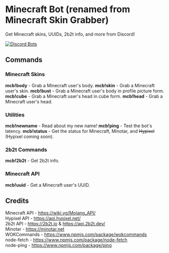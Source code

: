 # Minecraft Bot (renamed from Minecraft Skin Grabber)
Get Minecraft skins, UUIDs, 2b2t info, and more from Discord!

[![Discord Bots](https://top.gg/api/widget/739577411716513832.svg)](https://top.gg/bot/739577411716513832)

## Commands

### Minecraft Skins
**mcb!body** - Grab a Minecraft user's body.
**mcb!skin** - Grab a Minecraft user's skin.
**mcb!bust** - Grab a Minecraft user's body in profile picture form.
**mcb!cube** - Grab a Minecraft user's head in cube form.
**mcb!head** - Grab a Minecraft user's head.

### Utilities
**mcb!newname** - Read about my new name!
**mcb!ping** - Test the bot's latency.
**mcb!status** - Get the status for Minecraft, Minotar, and ~~Hypixel~~ (Hypixel coming soon).

### 2b2t Commands
**mcb!2b2t** - Get 2b2t info.

### Minecraft API
**mcb!uuid** - Get a Minecraft user's UUID.

## Credits
Minecraft API - https://wiki.vg/Mojang_API/<br>Hypixel API - https://api.hypixel.net/<br>2b2t API - https://2b2t.io & https://api.2b2t.dev/<br>Minotar - https://minotar.net<br>WOKCommands - https://www.npmjs.com/package/wokcommands<br>node-fetch - https://www.npmjs.com/package/node-fetch<br>node-ping - https://www.npmjs.com/package/ping
